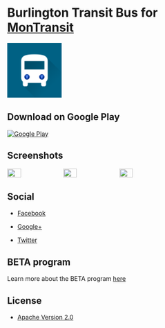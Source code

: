 # Burlington Transit Bus for [MonTransit](https://github.com/mtransitapps/mtransit-for-android)

<img width="25%" height="25%" src="https://raw.githubusercontent.com/mtransitapps/ca-burlington-transit-bus-android/master/pub/hi-res-app-icon.png"/>

## Download on Google Play

[![Google Play](https://developer.android.com/images/brand/en_app_rgb_wo_60.png)](https://play.google.com/store/apps/details?id=org.mtransit.android.ca_burlington_transit_bus)

## Screenshots

<img width="25%" height="25%" src="https://raw.githubusercontent.com/mtransitapps/ca-burlington-transit-bus-android/master/pub/screenshot-phone-1.png"/>
<img width="25%" height="25%" src="https://raw.githubusercontent.com/mtransitapps/ca-burlington-transit-bus-android/master/pub/screenshot-phone-2.png"/>
<img width="25%" height="25%" src="https://raw.githubusercontent.com/mtransitapps/ca-burlington-transit-bus-android/master/pub/screenshot-phone-3.png"/>

## Social

* [Facebook](https://www.facebook.com/MonTransit)

* [Google+](http://gplus.to/MonTransit/)

* [Twitter](https://twitter.com/montransit)

## BETA program

Learn more about the BETA program [here](https://github.com/mtransitapps/mtransit-for-android/wiki/BETA)

## License

* [Apache Version 2.0](http://www.apache.org/licenses/LICENSE-2.0.html)

